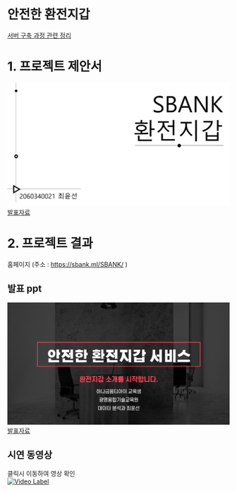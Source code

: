 # 안전한 환전지갑
[서버 구축 과정 관련 정리](https://www.notion.so/luciddd/Project-729ed3357834484483f7348842362f07)





# 1. 프로젝트 제안서
   <img src="/제안서-첫장.png"/>[발표자료](/제안서_2060340021_최윤선-최종.pdf)<br>



# 2. 프로젝트 결과
홈페이지 (주소 : https://sbank.ml/SBANK/ ) 

## 발표 ppt 
   <img src="/발표-첫장.png"/>[발표자료](/2060340021_최윤선_발표PPT.pdf)<br>


## 시연 동영상 

   클릭시 이동하여 영상 확인      
[![Video Label](http://img.youtube.com/vi/uLR1RNqJ1Mw/0.jpg)](https://youtu.be/O__Uk9bp5tY)
